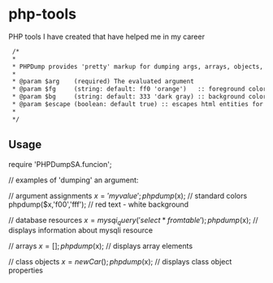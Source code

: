 # php-tools
PHP tools I have created that have helped me in my career

```html
 /*
 *
 * PHPDump provides 'pretty' markup for dumping args, arrays, objects, etc.
 *
 * @param $arg    (required) The evaluated argument
 * @param $fg     (string: default: ff0 'orange')   :: foreground color
 * @param $bg     (string: default: 333 'dark gray) :: background color
 * @param $escape (boolean: default true) :: escapes html entities for display
 *
 */
```

<h2>Usage</h2>

require 'PHPDumpSA.funcion';

// examples of 'dumping' an argument:

// argument assignments
$x = 'my value';
phpdump($x); // standard colors
phpdump($x,'f00','fff'); // red text - white background

// database resources
$x = mysqi_query('select * from table');
phpdump($x); // displays information about mysqli resource

// arrays
$x = [];
phpdump($x); // displays array elements

// class objects
$x = new Car();
phpdump($x); // displays class object properties

